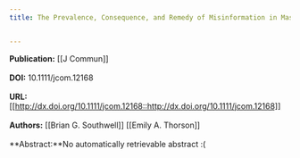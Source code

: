 ```yaml
---
title: The Prevalence, Consequence, and Remedy of Misinformation in Mass Media Systems


---
```


**Publication:** [[J Commun]]<br><br>**DOI:** 10.1111/jcom.12168                                               
<br>**URL:**[[http://dx.doi.org/10.1111/jcom.12168::http://dx.doi.org/10.1111/jcom.12168]]<br><br>**Authors:** [[Brian G. Southwell]] [[Emily A. Thorson]] <br><br>**Abstract:**No automatically retrievable abstract :(

